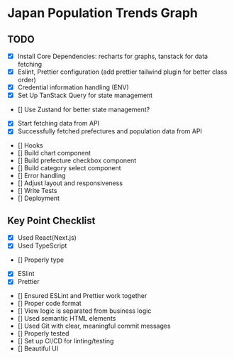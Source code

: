 # Japan Population Trends Graph 


## TODO

- [x] Install Core Dependencies: recharts for graphs, tanstack for data fetching
- [x] Eslint, Prettier configuration (add prettier tailwind plugin for better class order)
- [x] Credential information handling (ENV)
- [x] Set Up TanStack Query for state management
- [] Use Zustand for better state management?
- [x] Start fetching data from API
- [x] Successfully fetched prefectures and population data from API
- [] Hooks  
- [] Build chart component
- [] Build prefecture checkbox component
- [] Build category select component 
- [] Error handling
- [] Adjust layout and responsiveness
- [] Write Tests
- [] Deployment

## Key Point Checklist

- [x] Used React(Next.js)
- [x] Used TypeScript
- [] Properly type  
- [x] ESlint
- [x] Prettier
- [] Ensured ESLint and Prettier work together
- [] Proper code format
- [] View logic is separated from business logic
- [] Used semantic HTML elements
- [] Used Git with clear, meaningful commit messages
- [] Properly tested
- [] Set up CI/CD for linting/testing
- [] Beautiful UI 